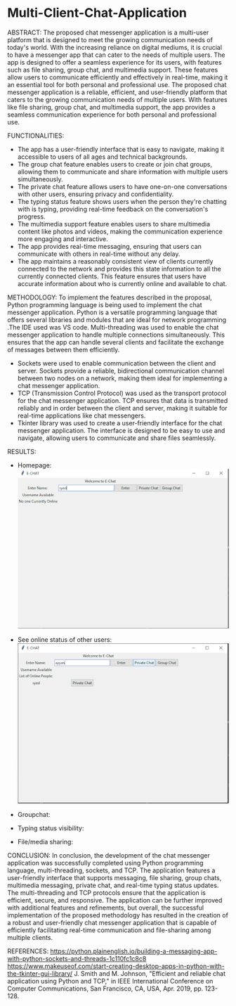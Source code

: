 # Multi-Client-Chat-Application

ABSTRACT:
The proposed chat messenger application is a multi-user platform that is designed to meet the growing communication needs of today's world. With the increasing reliance on digital mediums, it is crucial to have a messenger app that can cater to the needs of multiple users. The app is designed to offer a seamless experience for its users, with features such as file sharing, group chat, and multimedia support. These features allow users to communicate efficiently and effectively in real-time, making it an essential tool for both personal and professional use. The proposed chat messenger application is a reliable, efficient, and user-friendly platform that caters to the growing communication needs of multiple users. With features like file sharing, group chat, and multimedia support, the app provides a seamless communication experience for both personal and professional use.

FUNCTIONALITIES:
- The app has a user-friendly interface that is easy to navigate, making it accessible to users of all ages and technical backgrounds.
- The group chat feature enables users to create or join chat groups, allowing them to communicate and share information with multiple users simultaneously.
- The private chat feature allows users to have one-on-one conversations with other users, ensuring privacy and confidentiality.
- The typing status feature shows users when the person they're chatting with is typing, providing real-time feedback on the conversation's progress.
- The multimedia support feature enables users to share multimedia content like photos and videos, making the communication experience more engaging and interactive.
- The app provides real-time messaging, ensuring that users can communicate with others in real-time without any delay.
- The app maintains a reasonably consistent view of clients currently connected to the network and provides this state information to all the currently connected clients. This feature ensures that users have accurate 
  information about who is currently online and available to chat.


METHODOLOGY:
To implement the features described in the proposal, Python programming language is being used to implement the chat messenger application. Python is a versatile programming language that offers several libraries and modules that are ideal for network programming .The IDE used was VS code.
Multi-threading was used to enable the chat messenger application to handle multiple connections simultaneously. This ensures that the app can handle several clients and facilitate the exchange of messages between them efficiently.

- Sockets were used to enable communication between the client and server. Sockets provide a reliable, bidirectional communication channel between two nodes on a network, making them ideal for implementing a chat messenger application.
- TCP (Transmission Control Protocol) was used as the transport protocol for the chat messenger application. TCP ensures that data is transmitted reliably and in order between the client and server, making it suitable for real-time applications like chat messengers.
- Tkinter library was used to create a user-friendly interface for the chat messenger application. The interface is designed to be easy to use and navigate, allowing users to communicate and share files seamlessly.

RESULTS:

- Homepage:
![Home](https://github.com/mfahad960/Multi-Client-Chat-Application/blob/main/home.png)
- See online status of other users:
![Status](https://github.com/mfahad960/Multi-Client-Chat-Application/blob/main/online.png)
- Groupchat:

- Typing status visibility:

- File/media sharing:

CONCLUSION:
In conclusion, the development of the chat messenger application was successfully completed using Python programming language, multi-threading, sockets, and TCP. The application features a user-friendly interface that supports messaging, file sharing, group chats, multimedia messaging, private chat, and real-time typing status updates. The multi-threading and TCP protocols ensure that the application is efficient, secure, and responsive. The application can be further improved with additional features and refinements, but overall, the successful implementation of the proposed methodology has resulted in the creation of a robust and user-friendly chat messenger application that is capable of efficiently facilitating real-time communication and file-sharing among multiple clients.

REFERENCES:
https://python.plainenglish.io/building-a-messaging-app-with-python-sockets-and-threads-1c110fc1c8c8
https://www.makeuseof.com/start-creating-desktop-apps-in-python-with-the-tkinter-gui-library/
J. Smith and M. Johnson, "Efficient and reliable chat application using Python and TCP," in IEEE International Conference on Computer Communications, San Francisco, CA, USA, Apr. 2019, pp. 123-128. 
